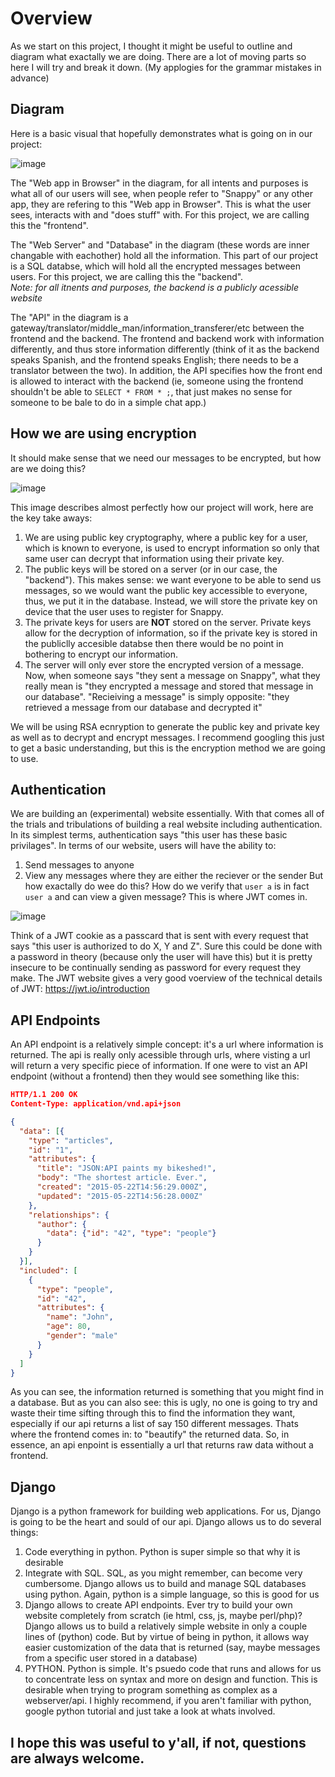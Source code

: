 # Overview
As we start on this project, I thought it might be useful to outline and diagram what exactally we are doing.
There are a lot of moving parts so here I will try and break it down. (My applogies for the grammar mistakes in advance)

## Diagram
Here is a basic visual that hopefully demonstrates what is going on in our project:

![image](https://user-images.githubusercontent.com/55262458/138982983-89dd43c4-0cfb-4bdc-987b-f1c3dd234b9e.png)

The "Web app in Browser" in the diagram, for all intents and purposes is what all of our users will see, when people refer to "Snappy" or any other app,
they are refering to this "Web app in Browser". This is what the user sees, interacts with and "does stuff" with. For this project, we are calling this the "frontend".

The "Web Server" and "Database" in the diagram (these words are inner changable with eachother) hold all the information. This part of our project is a SQL databse,
which will hold all the encrypted messages between users. For this project, we are calling this the "backend".  
*Note: for all itnents and purposes, the backend is a publicly acessible website*

The "API" in the diagram is a gateway/translator/middle_man/information_transferer/etc between the frontend and the backend. The frontend and backend
work with information differently, and thus store information differently
(think of it as the backend speaks Spanish, and the frontend speaks English; there needs to be a translator between the two). In addition, the API specifies how
the front end is allowed to interact with the backend (ie, someone using the frontend shouldn't be able to `SELECT * FROM * ;`, that just makes no sense for someone to
be bale to do in a simple chat app.)

## How we are using encryption
It should make sense that we need our messages to be encrypted, but how are we doing this?

![image](https://user-images.githubusercontent.com/55262458/138986712-daaf7d40-04b4-49c1-934d-4ccfbd6e29c9.png)

This image describes almost perfectly how our project will work, here are the key take aways:
1. We are using public key cryptography, where a public key for a user, which is known to everyone, is used to encrypt information so only that same user can decrypt that
information using their private key.
2. The public keys will be stored on a server (or in our case, the "backend"). This makes sense: we want everyone to be able to send us messages, so we would want the public
key accessible to everyone, thus, we put it in the database. Instead, we will store the private key on device that the user uses to register for Snappy.
3. The private keys for users are **NOT** stored on the server. Private keys allow for the decryption of information, so if the private key is stored in the
publiclly accesible databse then there would be no point in bothering to encrypt our information.
4. The server will only ever store the encrypted version of a message. Now, when someone says "they sent a message on Snappy", what they really mean is 
"they encrypted a message and stored that message in our database". "Recieiving a message" is simply opposite: "they retrieved a message from our database and decrypted it"

We will be using RSA ecnryption to generate the public key and private key as well as to decrypt and encrypt messages. 
I recommend googling this just to get a basic understanding, but this is the encryption method we are going to use.

## Authentication
We are building an (experimental) website essentially. With that comes all of the trials and tribulations of building a real website including authentication.
In its simplest terms, authentication says "this user has these basic privilages". In terms of our website, users will have the ability to:
1. Send messages to anyone
2. View any messages where they are either the reciever or the sender
But how exactally do wee do this? How do we verify that `user a` is in fact `user a` and can view a given message? This is where JWT comes in.

![image](https://user-images.githubusercontent.com/55262458/138986663-81bcc659-86c4-4c8a-b142-207ac5236c79.png)

Think of a JWT cookie as a passcard that is sent with every request that says "this user is authorized to do X, Y and Z". 
Sure this could be done with a password in theory (because only the user will have this) but it is pretty insecure to be continually 
sending as password for every request they make. The JWT website gives a very good voerview of the technical details of JWT: https://jwt.io/introduction

## API Endpoints
An API endpoint is a relatively simple concept: it's a url where information is returned. The api is really only acessible through urls, where visting a url
will return a very specific piece of information. If one were to vist an API endpoint (without a frontend) then they would see something like this:
```json
HTTP/1.1 200 OK
Content-Type: application/vnd.api+json

{
  "data": [{
    "type": "articles",
    "id": "1",
    "attributes": {
      "title": "JSON:API paints my bikeshed!",
      "body": "The shortest article. Ever.",
      "created": "2015-05-22T14:56:29.000Z",
      "updated": "2015-05-22T14:56:28.000Z"
    },
    "relationships": {
      "author": {
        "data": {"id": "42", "type": "people"}
      }
    }
  }],
  "included": [
    {
      "type": "people",
      "id": "42",
      "attributes": {
        "name": "John",
        "age": 80,
        "gender": "male"
      }
    }
  ]
}
```
As you can see, the information returned is something that you might find in a database. But as you can also see: this is ugly, no one is going to try and waste their
time sifting through this to find the information they want, especially if our api returns a list of say 150 different messages. Thats where the frontend comes in:
to "beautify" the returned data. So, in essence, an api enpoint is essentially a url that returns raw data without a frontend.

## Django
Django is a python framework for building web applications. For us, Django is going to be the heart and sould of our api. Django allows us to do several things:
1. Code everything in python. Python is super simple so that why it is desirable
2. Integrate with SQL. SQL, as you might remember, can become very cumbersome. Django allows us to build and manage SQL databases using python.
Again, python is a simple language, so this is good for us
3. Django allows to create API endpoints. Ever try to build your own website completely from scratch (ie html, css, js, maybe perl/php)? Django allows us to 
build a relatively simple website in only a couple lines of (python) code. But by virtue of being in python, it allows way easier customization of the data that is returned 
(say, maybe messages from a specific user stored in a database)
4. PYTHON. Python is simple. It's psuedo code that runs and allows for us to concentrate less on syntax and more on design and function.
This is desirable when trying to program something as complex as a webserver/api.
I highly recommend, if you aren't familiar with python, google python tutorial and just take a look at whats involved.

## I hope this was useful to y'all, if not, questions are always welcome.
